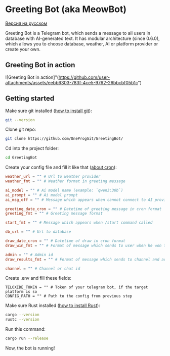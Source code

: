 # Greeting Bot (aka MeowBot)

[Версия на русском](README-RU.md)

Greeting Bot is a Telegram bot, which sends a message to all users in database with AI-generated text.
It has modular architecture (since 0.6.0), which allows you to choose database, weather, AI or platform provider or create your own.

## Greeting Bot in action

![Greeting Bot in action]"(<https://github.com/user-attachments/assets/eebb6303-783f-4ce5-9762-26bbcbf05b1c>")

## Getting started

Make sure git installed ([how to install git](https://git-scm.com/book/en/v2/Getting-Started-Installing-Git)):

```bash
git --version
```

Clone git repo:

```bash
git clone https://github.com/OneProgGit/GreetingBot/
```

Cd into the project folder:

```bash
cd GreetingBot
```

Create your config file and fill it like that ([about cron](https://en.wikipedia.org/wiki/Cron)):

```toml
weather_url = "" # Url to weather provider
weather_fmt = "" # Weather format in greeting message

ai_model = "" # Ai model name (example: `qwen3:30b`)
ai_prompt = "" # Ai model prompt
ai_msg_off = "" # Message which appears when cannot connect to AI provider

greeting_date_cron = "" # Datetime of greeting message in cron format
greeting_fmt = "" # Greeting message format

start_fmt = "" # Message which appears when /start command called

db_url = "" # Url to database

draw_date_cron = "" # Datetime of draw in cron format
draw_win_fmt = "" # Format of message which sends to user when he won the draw

admin = "" # Admin id
draw_results_fmt = "" # Format of message which sends to channel and admin when draw's winner has chosen

channel = "" # Channel or chat id
```

Create .env and fill these fields:

```env
TELOXIDE_TOKEN = "" # Token of your telegram bot, if the target platform is so
CONFIG_PATH = "" # Path to the config from previous step
```

Make sure Rust installed ([how to install Rust](https://rustup.rs/)):

```bash
cargo --version
rustc --version
```

Run this command:

```bash
cargo run --release
```

Now, the bot is running!
